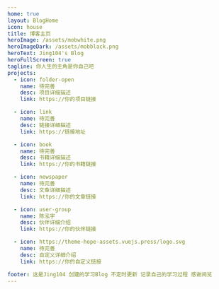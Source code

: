 ```yaml
---
home: true
layout: BlogHome
icon: house
title: 博客主页
heroImage: /assets/mobwhite.png
heroImageDark: /assets/mobblack.png
heroText: Jing104's Blog
heroFullScreen: true
tagline: 你人生的主角是你自己吧
projects:
  - icon: folder-open
    name: 待完善
    desc: 项目详细描述
    link: https://你的项目链接

  - icon: link
    name: 待完善
    desc: 链接详细描述
    link: https://链接地址

  - icon: book
    name: 待完善
    desc: 书籍详细描述
    link: https://你的书籍链接

  - icon: newspaper
    name: 待完善
    desc: 文章详细描述
    link: https://你的文章链接

  - icon: user-group
    name: 陈泓宇
    desc: 伙伴详细介绍
    link: https://你的伙伴链接

  - icon: https://theme-hope-assets.vuejs.press/logo.svg
    name: 待完善
    desc: 自定义详细介绍
    link: https://你的自定义链接

footer: 这是Jing104 创建的学习Blog 不定时更新 记录自己的学习过程 感谢阅览
---
```



